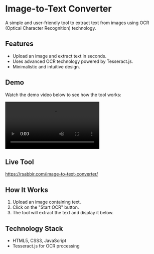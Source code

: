 # Image-to-Text Converter

A simple and user-friendly tool to extract text from images using OCR (Optical Character Recognition) technology.

## Features
- Upload an image and extract text in seconds.
- Uses advanced OCR technology powered by Tesseract.js.
- Minimalistic and intuitive design.

## Demo
Watch the demo video below to see how the tool works:

![Demo Video](video-demo.mp4)

## Live Tool
https://rsabbir.com/image-to-text-converter/

## How It Works
1. Upload an image containing text.
2. Click on the "Start OCR" button.
3. The tool will extract the text and display it below.

## Technology Stack
- HTML5, CSS3, JavaScript
- Tesseract.js for OCR processing
